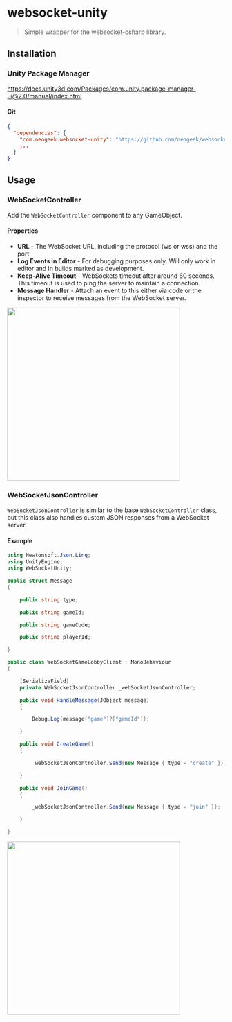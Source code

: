 # websocket-unity

> Simple wrapper for the websocket-csharp library.

## Installation

### Unity Package Manager

<https://docs.unity3d.com/Packages/com.unity.package-manager-ui@2.0/manual/index.html>

#### Git

```json
{
  "dependencies": {
    "com.neogeek.websocket-unity": "https://github.com/neogeek/websocket-unity.git#v2.0.0",
    ...
  }
}
```

## Usage

### WebSocketController

Add the `WebSocketController` component to any GameObject.

#### Properties

- **URL** - The WebSocket URL, including the protocol (ws or wss) and the port.
- **Log Events in Editor** - For debugging purposes only. Will only work in editor and in builds marked as development.
- **Keep-Alive Timeout** - WebSockets timeout after around 60 seconds. This timeout is used to ping the server to maintain a connection.
- **Message Handler** - Attach an event to this either via code or the inspector to receive messages from the WebSocket server.

<img src="https://i.imgur.com/8POoQnB.png" width="400">

### WebSocketJsonController

`WebSocketJsonController` is similar to the base `WebSocketController` class, but this class also handles custom JSON responses from a WebSocket server.

#### Example

```csharp
using Newtonsoft.Json.Linq;
using UnityEngine;
using WebSocketUnity;

public struct Message
{

    public string type;

    public string gameId;

    public string gameCode;

    public string playerId;

}

public class WebSocketGameLobbyClient : MonoBehaviour
{

    [SerializeField]
    private WebSocketJsonController _webSocketJsonController;

    public void HandleMessage(JObject message)
    {

        Debug.Log(message["game"]?["gameId"]);

    }

    public void CreateGame()
    {

        _webSocketJsonController.Send(new Message { type = "create" });

    }

    public void JoinGame()
    {

        _webSocketJsonController.Send(new Message { type = "join" });

    }

}
```

<img src="https://i.imgur.com/YBfdwAX.png" width="400">
